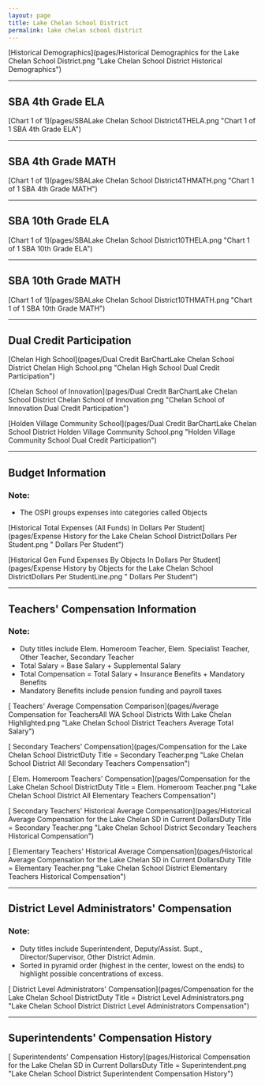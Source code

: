```yaml
---
layout: page
title: Lake Chelan School District
permalink: lake chelan school district
---
```



[Historical Demographics](pages/Historical Demographics for the Lake Chelan School District.png "Lake Chelan School District Historical Demographics")

___

## SBA 4th Grade ELA

[Chart 1 of 1](pages/SBALake Chelan School District4THELA.png "Chart 1 of 1 SBA 4th Grade ELA")


___

## SBA 4th Grade MATH

[Chart 1 of 1](pages/SBALake Chelan School District4THMATH.png "Chart 1 of 1 SBA 4th Grade MATH")


___

## SBA 10th Grade ELA

[Chart 1 of 1](pages/SBALake Chelan School District10THELA.png "Chart 1 of 1 SBA 10th Grade ELA")


___

## SBA 10th Grade MATH

[Chart 1 of 1](pages/SBALake Chelan School District10THMATH.png "Chart 1 of 1 SBA 10th Grade MATH")


___

## Dual Credit Participation

[Chelan High School](pages/Dual Credit BarChartLake Chelan School District Chelan High School.png "Chelan High School Dual Credit Participation")

[Chelan School of Innovation](pages/Dual Credit BarChartLake Chelan School District Chelan School of Innovation.png "Chelan School of Innovation Dual Credit Participation")

[Holden Village Community School](pages/Dual Credit BarChartLake Chelan School District Holden Village Community School.png "Holden Village Community School Dual Credit Participation")


___

## Budget Information
### Note:
- The OSPI groups expenses into categories called Objects

[Historical Total Expenses (All Funds) In Dollars Per Student](pages/Expense History for the Lake Chelan School DistrictDollars Per Student.png " Dollars Per Student")

[Historical Gen Fund Expenses By Objects In Dollars Per Student](pages/Expense History by Objects for the Lake Chelan School DistrictDollars Per StudentLine.png " Dollars Per Student")


___

## Teachers' Compensation Information
### Note:
- Duty titles include Elem. Homeroom Teacher, Elem. Specialist Teacher, Other Teacher, Secondary Teacher
- Total Salary = Base Salary + Supplemental Salary
- Total Compensation = Total Salary + Insurance Benefits + Mandatory Benefits
- Mandatory Benefits include pension funding and payroll taxes

[ Teachers' Average Compensation Comparison](pages/Average Compensation for TeachersAll WA School Districts With Lake Chelan Highlighted.png "Lake Chelan School District Teachers Average Total Salary")

[ Secondary Teachers' Compensation](pages/Compensation for the Lake Chelan School DistrictDuty Title = Secondary Teacher.png "Lake Chelan School District All Secondary Teachers Compensation")

[ Elem. Homeroom Teachers' Compensation](pages/Compensation for the Lake Chelan School DistrictDuty Title = Elem. Homeroom Teacher.png "Lake Chelan School District All Elementary Teachers Compensation")

[ Secondary Teachers' Historical Average Compensation](pages/Historical Average Compensation for the Lake Chelan SD in Current DollarsDuty Title = Secondary Teacher.png "Lake Chelan School District Secondary Teachers Historical Compensation")

[ Elementary Teachers' Historical Average Compensation](pages/Historical Average Compensation for the Lake Chelan SD in Current DollarsDuty Title = Elementary Teacher.png "Lake Chelan School District Elementary Teachers Historical Compensation")


___

## District Level Administrators' Compensation

### Note:
- Duty titles include Superintendent, Deputy/Assist. Supt., Director/Supervisor, Other District Admin.
- Sorted in pyramid order (highest in the center, lowest on the ends) to highlight possible concentrations of excess.

[ District Level Administrators' Compensation](pages/Compensation for the Lake Chelan School DistrictDuty Title = District Level Administrators.png "Lake Chelan School District District Level Administrators Compensation")


___

## Superintendents' Compensation History

[ Superintendents' Compensation History](pages/Historical Compensation for the Lake Chelan SD in Current DollarsDuty Title = Superintendent.png "Lake Chelan School District Superintendent Compensation History")

